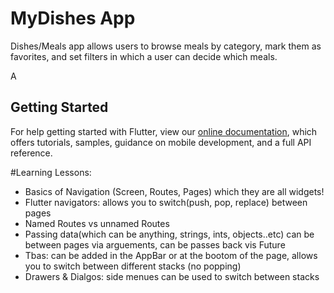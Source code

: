 # MyDishes App
Dishes/Meals app allows users to browse meals by category, mark them as favorites, and set filters in which a user can decide which meals. 

A 
## Getting Started

For help getting started with Flutter, view our
[online documentation](https://flutter.dev/docs), which offers tutorials,
samples, guidance on mobile development, and a full API reference.

#Learning Lessons:
 - Basics of Navigation (Screen, Routes, Pages) which they are all widgets!
 - Flutter navigators: allows you to switch(push, pop, replace) between pages
 - Named Routes vs unnamed Routes
 - Passing data(which can be anything, strings, ints, objects..etc) can be between pages via arguements, can be passes back vis Future 
 - Tbas: can be added in the AppBar or at the bootom of the page, allows you to switch between different stacks (no popping) 
 - Drawers & Dialgos: side menues can be used to switch between stacks 

 
